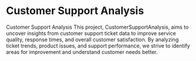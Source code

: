 ##

# Customer Support Analysis

Customer Support Analysis
This project, CustomerSupportAnalysis, aims to uncover insights from customer support ticket data to improve service quality, response times, and overall customer satisfaction. By analyzing ticket trends, product issues, and support performance, we strive to identify areas for improvement and understand customer needs better.